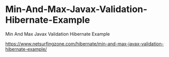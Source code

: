 # Min-And-Max-Javax-Validation-Hibernate-Example
Min And Max Javax Validation Hibernate Example

https://www.netsurfingzone.com/hibernate/min-and-max-javax-validation-hibernate-example/
